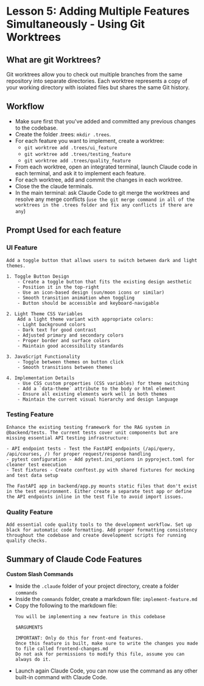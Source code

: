 # Lesson 5: Adding Multiple Features Simultaneously - Using Git Worktrees

## What are git Worktrees?

Git worktrees allow you to check out multiple branches from the same repository into separate directories. Each worktree represents a copy of your working directory with isolated files but shares the same Git history.

## Workflow

- Make sure first that you've added and committed any previous changes to the codebase.
- Create the folder .trees: `mkdir .trees`.
- For each feature you want to implement, create a worktree:
   - `git worktree add .trees/ui_feature`
   - `git worktree add .trees/testing_feature`
   - `git worktree add .trees/quality_feature`
- From each worktree, open an integrated terminal, launch Claude code in each terminal, and ask it to implement each feature.
- For each worktree, add and commit the changes in each worktree.
- Close the the claude terminals.
- In the main terminal: ask Claude Code to git merge the worktrees and resolve any merge conflicts (```use the git merge command in all of the worktrees in the .trees folder and fix any conflicts if there are any```)


## Prompt Used for each feature


### UI Feature

```
Add a toggle button that allows users to switch between dark and light themes.

1. Toggle Button Design
    - Create a toggle button that fits the existing design aesthetic
    - Position it in the top-right
    - Use an icon-based design (sun/moon icons or similar)
    - Smooth transition animation when toggling
    - Button should be accessible and keyboard-navigable

2. Light Theme CSS Variables
    Add a light theme variant with appropriate colors:
    - Light background colors
    - Dark text for good contrast
    - Adjusted primary and secondary colors
    - Proper border and surface colors
    - Maintain good accessibility standards

3. JavaScript Functionality
    - Toggle between themes on button click
    - Smooth transitions between themes

4. Implementation Details
    - Use CSS custom properties (CSS variables) for theme switching
    - Add a `data-theme` attribute to the body or html element
    - Ensure all existing elements work well in both themes
    - Maintain the current visual hierarchy and design language

```

### Testing Feature

```
Enhance the existing testing framework for the RAG system in @backend/tests. The current tests cover unit components but are missing essential API testing infrastructure:

- API endpoint tests - Test the FastAPI endpoints (/api/query, /api/courses, /) for proper request/response handling
- pytest configuration - Add pytest.ini_options in pyproject.toml for cleaner test execution
- Test fixtures - Create conftest.py with shared fixtures for mocking and test data setup

The FastAPI app in backend/app.py mounts static files that don't exist in the test environment. Either create a separate test app or define the API endpoints inline in the test file to avoid import issues.
```

### Quality Feature

```
Add essential code quality tools to the development workflow. Set up black for automatic code formatting. Add proper formatting consistency throughout the codebase and create development scripts for running quality checks.
```

## Summary of Claude Code Features

**Custom Slash Commands**

- Inside the `.claude` folder of your project directory, create a folder `commands`
- Inside the `commands` folder, create a markdown file: `implement-feature.md`
- Copy the following to the markdown file: 
   ```
   You will be implementing a new feature in this codebase
   
   $ARGUMENTS
   
   IMPORTANT: Only do this for front-end features.
   Once this feature is built, make sure to write the changes you made to file called frontend-changes.md
   Do not ask for permissions to modify this file, assume you can always do it.
   ```   
- Launch again Claude Code, you can now use the command as any other built-in command with Claude Code.